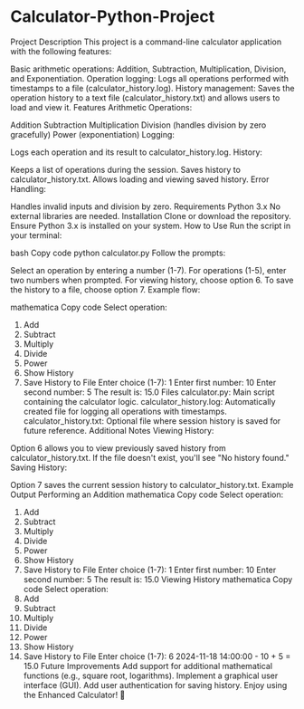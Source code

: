 # Calculator-Python-Project
Project Description
This project is a command-line calculator application with the following features:

Basic arithmetic operations: Addition, Subtraction, Multiplication, Division, and Exponentiation.
Operation logging: Logs all operations performed with timestamps to a file (calculator_history.log).
History management: Saves the operation history to a text file (calculator_history.txt) and allows users to load and view it.
Features
Arithmetic Operations:

Addition
Subtraction
Multiplication
Division (handles division by zero gracefully)
Power (exponentiation)
Logging:

Logs each operation and its result to calculator_history.log.
History:

Keeps a list of operations during the session.
Saves history to calculator_history.txt.
Allows loading and viewing saved history.
Error Handling:

Handles invalid inputs and division by zero.
Requirements
Python 3.x
No external libraries are needed.
Installation
Clone or download the repository.
Ensure Python 3.x is installed on your system.
How to Use
Run the script in your terminal:

bash
Copy code
python calculator.py
Follow the prompts:

Select an operation by entering a number (1-7).
For operations (1-5), enter two numbers when prompted.
For viewing history, choose option 6.
To save the history to a file, choose option 7.
Example flow:

mathematica
Copy code
Select operation:
1. Add
2. Subtract
3. Multiply
4. Divide
5. Power
6. Show History
7. Save History to File
Enter choice (1-7): 1
Enter first number: 10
Enter second number: 5
The result is: 15.0
Files
calculator.py: Main script containing the calculator logic.
calculator_history.log: Automatically created file for logging all operations with timestamps.
calculator_history.txt: Optional file where session history is saved for future reference.
Additional Notes
Viewing History:

Option 6 allows you to view previously saved history from calculator_history.txt.
If the file doesn't exist, you'll see "No history found."
Saving History:

Option 7 saves the current session history to calculator_history.txt.
Example Output
Performing an Addition
mathematica
Copy code
Select operation:
1. Add
2. Subtract
3. Multiply
4. Divide
5. Power
6. Show History
7. Save History to File
Enter choice (1-7): 1
Enter first number: 10
Enter second number: 5
The result is: 15.0
Viewing History
mathematica
Copy code
Select operation:
1. Add
2. Subtract
3. Multiply
4. Divide
5. Power
6. Show History
7. Save History to File
Enter choice (1-7): 6
2024-11-18 14:00:00 - 10 + 5 = 15.0
Future Improvements
Add support for additional mathematical functions (e.g., square root, logarithms).
Implement a graphical user interface (GUI).
Add user authentication for saving history.
Enjoy using the Enhanced Calculator! 🎉
